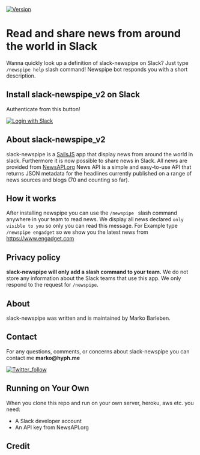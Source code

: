 [![Version](https://img.shields.io/badge/Version-2.0-green.svg)]()

# Read and share news from around the world in Slack

Wanna quickly look up a definition of slack-newspipe on Slack? Just type `/newspipe help` slash command! Newspipe bot responds you with a short description. 

## Install slack-newspipe_v2 on Slack

Authenticate from this button!

[![Login with Slack](https://platform.slack-edge.com/img/add_to_slack@2x.png)](https://slack.com/oauth/authorize?scope=incoming-webhook,commands&client_id=93998371840.117056367719)

## About slack-newspipe_v2
slack-newspipe is a [SailsJS](http://sailsjs.com) app that display news from around the world in slack. Furthermore it is now possible to share news in Slack. All news are provided from [NewsAPI.org](https://newsapi.org) 
News API is a simple and easy-to-use API that returns JSON metadata for the headlines currently published on a range of news sources and blogs (70 and counting so far).

## How it works

After installing newspipe you can use  the `/newspipe ` slash command anywhere in your team to read news. We display all news declared `only visible to you` so only you can read this message. For Example type `/newspipe engadget` so we show you the latest news from https://www.engadget.com

## Privacy policy

__slack-newspipe will only add a slash command to your team.__ We do not store any information about the Slack teams that use this app. We only respond to the request for `/newspipe`.

## About

slack-newspipe was written and is maintained by Marko Barleben.

## Contact

For any questions, comments, or concerns about slack-newspipe you can contact me __marko@hyph.me__

[![Twitter_follow](https://img.shields.io/twitter/url/https/twitter.com/fold_left.svg?style=social&label)](https://twitter.com/mabarleb)

## Running on Your Own

When you clone this repo and run on your own server, heroku, aws etc. you need:

* A Slack developer account
* An API key from NewsAPI.org

## Credit







